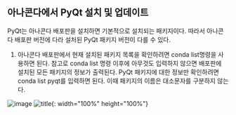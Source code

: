 ## 아나콘다에서 PyQt 설치 및 업데이트
PyQt는 아나콘다 배포판을 설치하면 기본적으로 설치되는 패키지이다. 따라서 아나콘다 배포판 버전에 다라 설처된 PyQt 패키지 버전이 다를 수 있다.
1) 아나콘다 배포판에서 현재 설치된 패키지 목록을 확인하려면 conda list명령을 사용하면 된다. 참고로 conda list 명령 이후에 아무것도 입력하지 않으면 배포판에 설치된 모든 패키지의 정보가 출력된다.
PyQt 패키지에 대한 정보만 확인하려면 conda list pyqt를 입력하면 된다. 이때 패키지의 이름은 대소문자를 구분하지 않는다.

![image](https://github.com/kdahun/pyqt_relation/assets/101082485/6b4cc49e-039f-4f08-9e8a-fd8b1fd8f440)
![title](https://github.com/kdahun/pyqt_relation/assets/101082485/6b4cc49e-039f-4f08-9e8a-fd8b1fd8f440){: width="100%" height="100%"}
